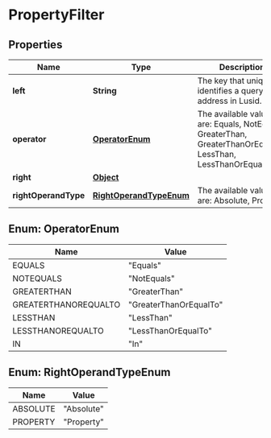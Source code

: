

# PropertyFilter

## Properties

Name | Type | Description | Notes
------------ | ------------- | ------------- | -------------
**left** | **String** | The key that uniquely identifies a queryable address in Lusid. |  [optional]
**operator** | [**OperatorEnum**](#OperatorEnum) | The available values are: Equals, NotEquals, GreaterThan, GreaterThanOrEqualTo, LessThan, LessThanOrEqualTo, In |  [optional]
**right** | [**Object**](.md) |  |  [optional]
**rightOperandType** | [**RightOperandTypeEnum**](#RightOperandTypeEnum) | The available values are: Absolute, Property |  [optional]



## Enum: OperatorEnum

Name | Value
---- | -----
EQUALS | &quot;Equals&quot;
NOTEQUALS | &quot;NotEquals&quot;
GREATERTHAN | &quot;GreaterThan&quot;
GREATERTHANOREQUALTO | &quot;GreaterThanOrEqualTo&quot;
LESSTHAN | &quot;LessThan&quot;
LESSTHANOREQUALTO | &quot;LessThanOrEqualTo&quot;
IN | &quot;In&quot;



## Enum: RightOperandTypeEnum

Name | Value
---- | -----
ABSOLUTE | &quot;Absolute&quot;
PROPERTY | &quot;Property&quot;



